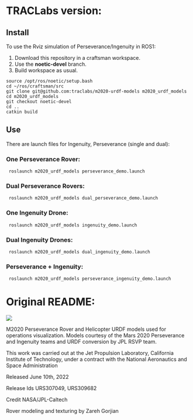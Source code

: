 
# TRACLabs version:

## Install
To use the Rviz simulation of Perseverance/Ingenuity in ROS1:

1. Download this repository in a craftsman workspace.
2. Use the **noetic-devel** branch.
3. Build workspace as usual.

```
source /opt/ros/noetic/setup.bash
cd ~/ros/craftsman/src
git clone git@github.com:traclabs/m2020-urdf-models m2020_urdf_models
cd m2020_urdf_models
git checkout noetic-devel
cd ..
catkin build
```

## Use

There are launch files for Ingenuity, Perseverance (single and dual):

### One Perseverance Rover:

```
 roslaunch m2020_urdf_models perseverance_demo.launch
 ```

### Dual Perseverance Rovers:

```
 roslaunch m2020_urdf_models dual_perseverance_demo.launch
 ```

### One Ingenuity Drone:

```
 roslaunch m2020_urdf_models ingenuity_demo.launch
 ```

### Dual Ingenuity Drones:

```
 roslaunch m2020_urdf_models dual_ingenuity_demo.launch
 ```
 
 
### Perseverance + Ingenuity:

```
 roslaunch m2020_urdf_models perseverance_ingenuity_demo.launch
 ```

# Original  README:

![](./docs/m20-urdf-banner.png)


M2020 Perseverance Rover and Helicopter URDF models used for operations visualization. Models courtesy of the Mars 2020 Perseverance and Ingenuity teams and URDF conversion by JPL RSVP team.

This work was carried out at the Jet Propulsion Laboratory, California Institute of Technology, under a contract with the National Aeronautics and Space Administration

Released June 10th, 2022

Release Ids URS307049, URS309682

Credit NASA/JPL-Caltech

Rover modeling and texturing by Zareh Gorjian

